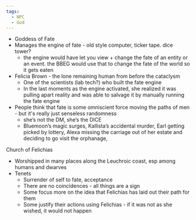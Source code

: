 ```yaml
---
tags:
  - NPC
  - God
---
```

- Goddess of Fate
- Manages the engine of fate - old style computer, ticker tape. dice tower?
	- the engine would have let you view + change the fate of an entity or an event. the BBEG would use that to change the fate of the world so it gets eaten
- Felicia Brown - the lone remaining human from before the cataclysm
	- One of the scientists (lab tech?) who built the fate engine
	- In the last moments as the engine activated, she realized it was pulling apart reality and was able to salvage it by manually running the fate engine
- People think that fate is some omniscient force moving the paths of men - but it's really just senseless randomness
    - she’s not the DM, she’s the DICE
    - Bluemoon’s magic surges, Kallista’s accidental murder, Earl getting picked by lottery, Alexa missing the carriage out of her estate and deciding to go visit the orphanage,

Church of Felichias
- Worshipped in many places along the Leuchroic coast, esp among humans and dwarves
- Tenets
	- Surrender of self to fate, acceptance
	- There are no coincidences - all things are a sign
	- Some focus more on the idea that Felichias has laid out their path for them
	- Some justify their actions using Felichias - if it was not as she wished, it would not happen
